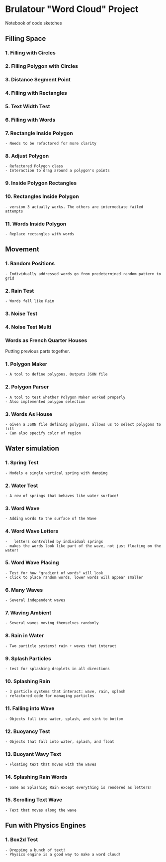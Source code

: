 # Brulatour "Word Cloud" Project

Notebook of code sketches

## Filling Space

### 1. Filling with Circles
### 2. Filling Polygon with Circles

### 3. Distance Segment Point
### 4. Filling with Rectangles

### 5. Text Width Test
### 6. Filling with Words

### 7. Rectangle Inside Polygon
	- Needs to be refactored for more clarity

### 8. Adjust Polygon
	- Refactored Polygon class
	- Interaction to drag around a polygon's points

### 9. Inside Polygon Rectangles
### 10. Rectangles Inside Polygon
	- version 3 actually works. The others are intermediate failed attempts

### 11. Words Inside Polygon
	- Replace rectangles with words

## Movement

### 1. Random Positions
	- Individually addressed words go from predetermined random pattern to grid

### 2. Rain Test
	- Words fall like Rain

### 3. Noise Test
### 4. Noise Test Multi

### Words as French Quarter Houses
Putting previous parts together.

### 1. Polygon Maker
	- A tool to define polygons. Outputs JSON file

### 2. Polygon Parser
 	- A tool to test whether Polygon Maker worked properly
	- Also implemented polygon selection

### 3. Words As House
	- Given a JSON file defining polygons, allows us to select polygons to fill
	- Can also specify color of region

## Water simulation

### 1. Spring Test
	- Models a single vertical spring with damping

### 2. Water Test
 	- A row of springs that behaves like water surface!

### 3. Word Wave
	- Adding words to the surface of the Wave

### 4. Word Wave Letters
	-	letters controlled by individual springs
	- makes the words look like part of the wave, not just floating on the water!

### 5. Word Wave Placing
	- Test for how "gradient of words" will look
	- Click to place random words, lower words will appear smaller

### 6. Many Waves
	- Several independent waves

### 7. Waving Ambient
	- Several waves moving themselves randomly

###	8. Rain in Water
	- Two particle systems! rain + waves that interact

### 9. Splash Particles
	- test for splashing droplets in all directions

### 10. Splashing Rain
	- 3 particle systems that interact: wave, rain, splash
 	- refactored code for managing particles

### 11. Falling into Wave
	- Objects fall into water, splash, and sink to bottom

### 12. Buoyancy Test
	- Objects that fall into water, splash, and float

### 13. Buoyant Wavy Text
	- Floating text that moves with the waves

### 14. Splashing Rain Words
	- Same as Splashing Rain except everything is rendered as letters!

### 15. Scrolling Text Wave
	- Text that moves along the wave

## Fun with Physics Engines

### 1. Box2d Test
	- Dropping a bunch of text!
	- Physics engine is a good way to make a word cloud!
